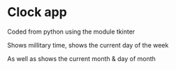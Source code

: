 # Clock app

Coded from python using the module tkinter

Shows millitary time, shows the current day of the week

As well as shows the current month & day of month
